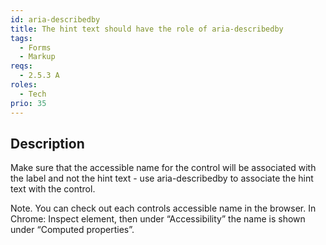 ```yaml
---
id: aria-describedby
title: The hint text should have the role of aria-describedby
tags:
  - Forms
  - Markup
reqs:
  - 2.5.3 A
roles:
  - Tech
prio: 35
---
```


## Description

Make sure that the accessible name for the control will be associated with the label and not the hint text - use aria-describedby to associate the hint text with the control.

Note. You can check out each controls accessible name in the browser. In Chrome: Inspect element, then under “Accessibility” the name is shown under “Computed properties”.
